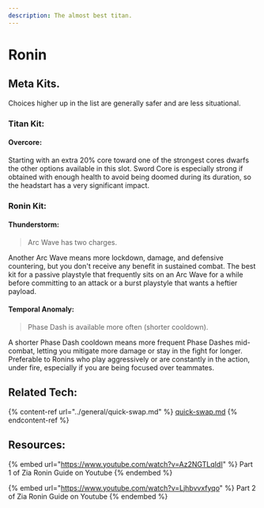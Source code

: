 ```yaml
---
description: The almost best titan.
---
```


# Ronin

## Meta Kits.

Choices higher up in the list are generally safer and are less situational.

### Titan Kit:

#### Overcore:

Starting with an extra 20% core toward one of the strongest cores dwarfs the other options available in this slot. Sword Core is especially strong if obtained with enough health to avoid being doomed during its duration, so the headstart has a very significant impact.

### Ronin Kit:

#### Thunderstorm:

> Arc Wave has two charges.

Another Arc Wave means more lockdown, damage, and defensive countering, but you don't receive any benefit in sustained combat. The best kit for a passive playstyle that frequently sits on an Arc Wave for a while before committing to an attack or a burst playstyle that wants a heftier payload.&#x20;

#### Temporal Anomaly:

> Phase Dash is available more often (shorter cooldown).

A shorter Phase Dash cooldown means more frequent Phase Dashes mid-combat, letting you mitigate more damage or stay in the fight for longer. Preferable to Ronins who play aggressively or are constantly in the action, under fire, especially if you are being focused over teammates.

## Related Tech:

{% content-ref url="../general/quick-swap.md" %}
[quick-swap.md](../general/quick-swap.md)
{% endcontent-ref %}

## Resources:&#x20;

{% embed url="https://www.youtube.com/watch?v=Az2NGTLqIdI" %}
Part 1 of Zia Ronin Guide on Youtube
{% endembed %}

{% embed url="https://www.youtube.com/watch?v=Ljhbvvxfyqo" %}
Part 2 of Zia Ronin Guide on Youtube
{% endembed %}

